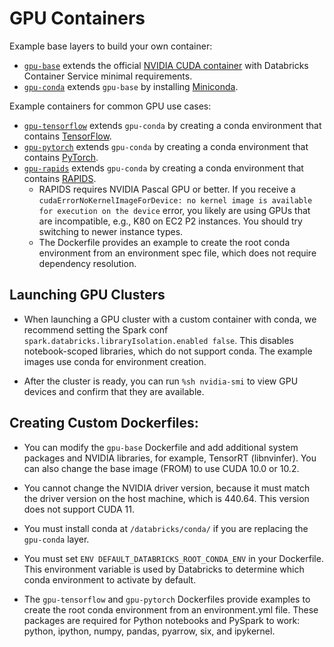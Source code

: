 # GPU Containers

Example base layers to build your own container:
* [`gpu-base`](base) extends the official [NVIDIA CUDA container](https://hub.docker.com/r/nvidia/cuda) with Databricks Container Service minimal requirements.
* [`gpu-conda`](conda) extends `gpu-base` by installing [Miniconda](https://docs.conda.io/en/latest/miniconda.html).

Example containers for common GPU use cases:
* [`gpu-tensorflow`](tensorflow) extends `gpu-conda` by creating a conda environment that contains [TensorFlow](https://www.tensorflow.org/).
* [`gpu-pytorch`](pytorch) extends `gpu-conda` by creating a conda environment that contains [PyTorch](https://pytorch.org/).
* [`gpu-rapids`](rapids) extends `gpu-conda` by creating a conda environment that contains [RAPIDS](https://rapids.ai/).
  * RAPIDS requires NVIDIA Pascal GPU or better.
    If you receive a `cudaErrorNoKernelImageForDevice: no kernel image is available for execution on the device` error,
    you likely are using GPUs that are incompatible, e.g., K80 on EC2 P2 instances.
    You should try switching to newer instance types.
  * The Dockerfile provides an example to create the root conda environment from an environment spec file, which does not require dependency resolution.

## Launching GPU Clusters

* When launching a GPU cluster with a custom container with conda, we recommend setting the Spark conf `spark.databricks.libraryIsolation.enabled false`. This disables notebook-scoped libraries, which do not support conda. The example images use conda for environment creation.

* After the cluster is ready, you can run `%sh nvidia-smi` to view GPU devices and confirm that they are available.

## Creating Custom Dockerfiles:

* You can modify the `gpu-base` Dockerfile and add additional system packages and NVIDIA libraries, for example, TensorRT (libnvinfer). You can also change the base image (FROM) to use CUDA 10.0 or 10.2.

* You cannot change the NVIDIA driver version, because it must match the driver version on the host machine, which is 440.64. This version does not support CUDA 11.

* You must install conda at `/databricks/conda/` if you are replacing the `gpu-conda` layer.

* You must set `ENV DEFAULT_DATABRICKS_ROOT_CONDA_ENV` in your Dockerfile. This environment variable is used by Databricks to determine which conda environment to activate by default.

* The `gpu-tensorflow` and `gpu-pytorch` Dockerfiles provide examples to create the root conda environment from an environment.yml file. These packages are required for Python notebooks and PySpark to work: python, ipython, numpy, pandas, pyarrow, six, and ipykernel.
